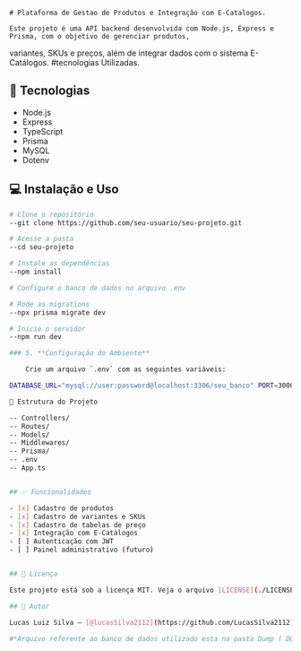   	# Plataforma de Gestao de Produtos e Integração com E-Catalogos.

	Este projeto é uma API backend desenvolvida com Node.js, Express e Prisma, com o objetivo de gerenciar produtos,
 variantes, SKUs e preços, além de integrar dados com o sistema E-Catálogos.
	#tecnologias Utilizadas.

## 🚀 Tecnologias

- Node.js
- Express
- TypeScript
- Prisma
- MySQL
- Dotenv

## 💻 Instalação e Uso

```bash
# Clone o repositório
--git clone https://github.com/seu-usuario/seu-projeto.git

# Acesse a pasta
--cd seu-projeto

# Instale as dependências
--npm install

# Configure o banco de dados no arquivo .env

# Rode as migrations
--npx prisma migrate dev

# Inicie o servidor
--npm run dev

### 5. **Configuração do Ambiente**

	Crie um arquivo `.env` com as seguintes variáveis:

DATABASE_URL="mysql://user:password@localhost:3306/seu_banco" PORT=3000

📁 Estrutura do Projeto

-- Controllers/
-- Routes/
-- Models/
-- Middlewares/
-- Prisma/
-- .env
-- App.ts


## ✅ Funcionalidades

- [x] Cadastro de produtos
- [x] Cadastro de variantes e SKUs
- [x] Cadastro de tabelas de preço
- [x] Integração com E-Catálogos
- [ ] Autenticação com JWT
- [ ] Painel administrativo (futuro)


## 📝 Licença

Este projeto está sob a licença MIT. Veja o arquivo [LICENSE](./LICENSE) para mais detalhes.

## 👤 Autor

Lucas Luiz Silva — [@lucasSilva2112](https://github.com/LucasSilva2112).

#*Arquivo referente ao banco de dados utilizado esta na pasta Dump ( DUMP/DUMP.SQL )*#

